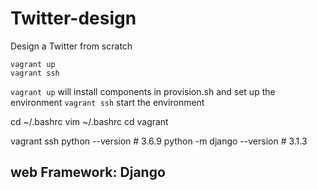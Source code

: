 # Twitter-design
Design a Twitter from scratch

```
vagrant up
vagrant ssh
```
`vagrant up` will install components in provision.sh and set up the environment
`vagrant ssh` start the environment

cd ~/.bashrc
vim ~/.bashrc
cd vagrant


vagrant ssh
python --version            # 3.6.9
python -m django --version  # 3.1.3


## web Framework: Django